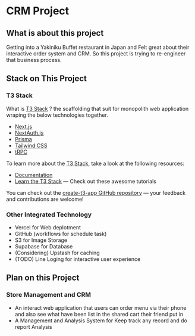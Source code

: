 # CRM Project
## What is about this project
Getting into a Yakiniku Buffet restaurant in Japan and Felt great about their interactive order system and CRM. So this project is trying to re-engineer that business process.

## Stack on This Project
### T3 Stack
What is [T3 Stack](https://create.t3.gg/) ?
the scaffolding that suit for monopolith web application wraping the below technologies together.

- [Next.js](https://nextjs.org)
- [NextAuth.js](https://next-auth.js.org)
- [Prisma](https://prisma.io)
- [Tailwind CSS](https://tailwindcss.com)
- [tRPC](https://trpc.io)

To learn more about the [T3 Stack](https://create.t3.gg/), take a look at the following resources:

- [Documentation](https://create.t3.gg/)
- [Learn the T3 Stack](https://create.t3.gg/en/faq#what-learning-resources-are-currently-available) — Check out these awesome tutorials

You can check out the [create-t3-app GitHub repository](https://github.com/t3-oss/create-t3-app) — your feedback and contributions are welcome!

### Other Integrated Technology
- Vercel for Web deplotment
- GitHub (workflows for schedule task)
- S3 for Image Storage
- Supabase for Database 
- (Considering) Upstash for caching
- (TODO) Line Loging for interactive user experience

## Plan on this Project
### Store Management and CRM
- An interact web application that users can order menu via their phone and also see what have been list in the shared cart their friend put in
- A Management and Analysis System for Keep track any record and do report Analysis
